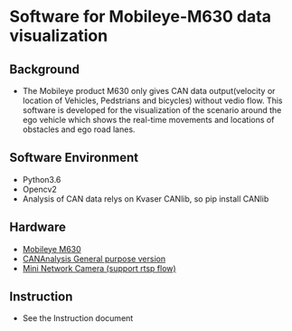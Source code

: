 # Software for Mobileye-M630 data visualization
## Background
* The Mobileye product M630 only gives CAN data output(velocity or location of Vehicles, Pedstrians and bicycles) without vedio flow. This software is developed for the visualization of the scenario around the ego vehicle which shows the real-time movements and locations of obstacles and ego road lanes.
## Software Environment
* Python3.6
* Opencv2
* Analysis of CAN data relys on Kvaser CANlib, so pip install CANlib
## Hardware
* [Mobileye M630](https://www.mobileye.com/uk/fleets/products/mobileye-6-collision-avoidance-system/)
* [CANAnalysis General purpose version](https://item.taobao.com/item.htm?spm=2013.1.0.0.3TumXg&id=546938109612)
* [Mini Network Camera (support rtsp flow)](https://item.taobao.com/item.htm?spm=2013.1.20141001.1.7c7a6bc6B4TIPR&id=571908840452&scm=1007.12144.95220.42296_0_0&pvid=ad142953-195d-4816-beef-28da366dc6e2&utparam=%7B"x_hestia_source"%3A"42296"%2C"x_object_type"%3A"item"%2C"x_mt"%3A0%2C"x_src"%3A"42296"%2C"x_pos"%3A1%2C"x_pvid"%3A"ad142953-195d-4816-beef-28da366dc6e2"%2C"x_object_id"%3A571908840452%7D)
## Instruction
* See the Instruction document
